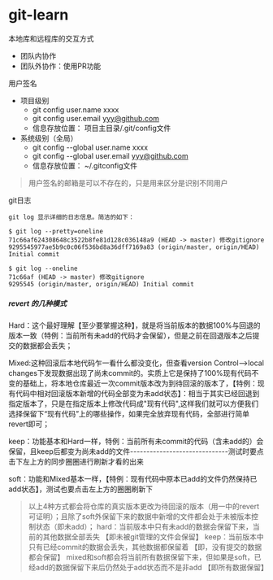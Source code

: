 # git-learn

本地库和远程库的交互方式
- 团队内协作
- 团队外协作：使用PR功能

用户签名
- 项目级别
    - git config user.name xxxx
    - git config user.email yyy@github.com
    - 信息存放位置： 项目主目录/.git/config文件
- 系统级别（全局）
    - git config --global user.name xxxx
    - git config --global user.email yyy@github.com
    - 信息存放位置： ~/.gitconfig文件
> 用户签名的邮箱是可以不存在的，只是用来区分是识别不同用户

git日志
```
git log 显示详细的日志信息。简洁的如下：

$ git log --pretty=oneline
71c66af624308648c3522b8fe81d128c036148a9 (HEAD -> master) 修改gitignore
9295545977ae5b9c0c06f536bd8a36dff7169a83 (origin/master, origin/HEAD) Initial commit

$ git log --oneline
71c66af (HEAD -> master) 修改gitignore
9295545 (origin/master, origin/HEAD) Initial commit
```




##### revert 的几种模式
Hard：这个最好理解【至少要掌握这种】，就是将当前版本的数据100%与回退的版本一致（特例：当前所有未add的代码才会保留），但是之前在回退版本之后提交的数据都会丢失；

Mixed:这种回滚后本地代码乍一看什么都没变化，但查看version Control–>local changes下发现数据出现了尚未commit的。实质上它是保持了100%现有代码不变的基础上，将本地仓库最近一次commit版本改为到待回滚的版本了，【特例：现有代码中相对回滚版本新增的代码全部变为未add状态】：相当于其实已经回退到指定版本了，只是在指定版本上修改代码成"现有代码",这样我们就可以方便我们选择保留下“现有代码”上的哪些操作，如果完全放弃现有代码，全部进行简单revert即可；

keep：功能基本和Hard一样，特例：当前所有未commit的代码（含未add的）会保留，且keep后都变为尚未add的文件------------------------------测试时要点击下左上方的同步圈圈进行刷新才看的出来

soft：功能和Mixed基本一样，【特例：现有代码中原本已add的文件仍然保持已add状态】，测试也要点击左上方的圈圈刷新下

> 以上4种方式都会将仓库的真实版本更改为待回滚的版本（用一中的revert可证明）；且除了soft外保留下来的数据中新增的文件都会处于未被版本控制状态（即未add）；
  hard：当前版本中只有未add的数据会保留下来，当前的其他数据全部丢失
  【即未被git管理的文件会保留】
  keep：当前版本中只有已经commit的数据会丢失，其他数据都保留着
  【即，没有提交的数据都会保留】
  mixed和soft都会将当前所有数据保留下来，但如果是soft，已经add的数据保留下来后仍然处于add状态而不是非add
  【即所有数据保留】